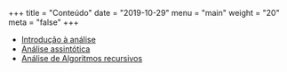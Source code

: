 +++
title = "Conteúdo"
date = "2019-10-29"
menu = "main"
weight = "20"
meta = "false"
+++

* [Introdução à análise](http://joaoarthurbm.github.io/eda/posts/introducao-a-analise/)
* [Análise assintótica](http://joaoarthurbm.gihub.io/eda/posts/analise-assintotica/)
* [Análise de Algoritmos recursivos](http://joaoarthurbm.github.io/eda/analise-algoritmos-recursivos)
